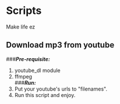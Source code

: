 # Scripts
Make life ez

## Download mp3 from youtube
###***Pre-requisite:***
1. youtube_dl module
2. ffmpeg  
###***Run:***
1. Put your youtube's urls to "filenames".
2. Run this script and enjoy.
